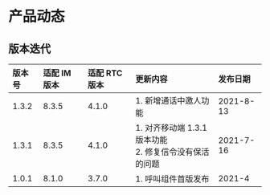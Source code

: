 # 产品动态

## 版本迭代

| 版本号 | 适配 IM 版本 | 适配 RTC版本 | 更新内容                                                     | 发布日期   |
| :----- | :----------- | :----------- | :----------------------------------------------------------- | :--------- |
| 1.3.2  | 8.3.5        | 4.1.0      | 1. 新增通话中邀人功能 | 2021-8-13 |
| 1.3.1  | 8.3.5        | 4.1.0        | 1. 对齐移动端 1.3.1 版本功能 <br />2. 修复信令没有保活的问题 | 2021-7-16 |
| 1.0.1  | 8.1.0        | 3.7.0        | 1. 呼叫组件首版发布 | 2021-4 |

